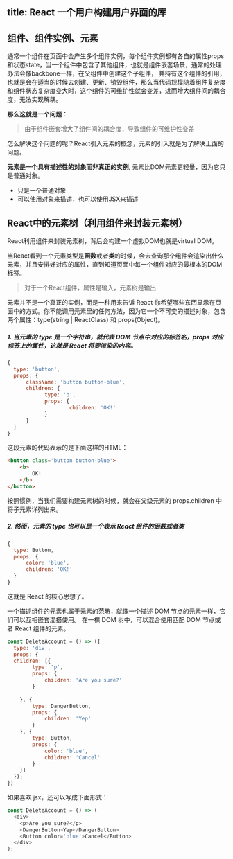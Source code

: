 title: React 一个用户构建用户界面的库
---

## 组件、组件实例、元素

通常一个组件在页面中会产生多个组件实例，每个组件实例都有各自的属性props和状态state，当一个组件中包含了其他组件，也就是组件嵌套场景，通常的处理办法会像backbone一样，在父组件中创建这个子组件，
并持有这个组件的引用，也就是会在适当的时候去创建、更新、销毁组件，那么当代码规模随着组件复杂度和组件状态复杂度变大时，这个组件的可维护性就会变差，进而增大组件间的耦合度，无法实现解耦。

**那么这就是一个问题**：
> 由于组件嵌套增大了组件间的耦合度，导致组件的可维护性变差

怎么解决这个问题的呢？React引入元素的概念，元素的引入就是为了解决上面的问题。

**元素是一个具有描述性的对象而非真正的实例**, 元素比DOM元素更轻量，因为它只是普通对象。
- 只是一个普通对象
- 可以使用对象来描述，也可以使用JSX来描述

## React中的元素树（利用组件来封装元素树）
React利用组件来封装元素树，背后会构建一个虚拟DOM也就是virtual DOM。

当React看到一个元素类型是**函数**或者**类**的时候，会去查询那个组件会渲染出什么元素，并且安排好对应的属性，直到知道页面中每一个组件对应的最根本的DOM标签。

> 对于一个React组件，属性是输入，元素树是输出

元素并不是一个真正的实例，而是一种用来告诉 React 你希望哪些东西显示在页面中的方式。你不能调用元素里的任何方法，因为它一个不可变的描述对象，包含两个属性：type(string | ReactClass) 和 props(Object)。

##### 1. 当元素的 type 是一个字符串，就代表 DOM 节点中对应的标签名，props 对应标签上的属性，这就是 React 将要渲染的内容。

```JavaScript
{
  type: 'button',
  props: {
      className: 'button button-blue',
      children: {
            type: 'b',
            props: {
                    children: 'OK!'
            }
      }
  }
}
```
这段元素的代码表示的是下面这样的HTML：
```html
<button class='button button-blue'>
    <b>
        OK!
    </b>
</button>
```
按照惯例，当我们需要构建元素树的时候，就会在父级元素的 props.children 中将子元素详列出来。

##### 2. 然而，元素的 type 也可以是一个表示 React 组件的函数或者类
```JavaScript
{
  type: Button,
  props: {
      color: 'blue',
      children: 'OK!'
  }
}
```
这就是 React 的核心思想了。

一个描述组件的元素也属于元素的范畴，就像一个描述 DOM 节点的元素一样，它们可以互相嵌套混搭使用。
在一棵 DOM 树中，可以混合使用匹配 DOM 节点或者 React 组件的元素。
```JavaScript
const DeleteAccount = () => ({
  type: 'div',
  props: {
  children: [{
        type: 'p',
        props: {
            children: 'Are you sure?'
        }
            
    }, {
        type: DangerButton,
        props: {
            children: 'Yep'
        }
    }, {
        type: Button,
        props: {
            color: 'blue',
            children: 'Cancel'
        }
    }]
  });
})
```
如果喜欢 jsx，还可以写成下面形式：

```JavaScript
const DeleteAccount = () => (
  <div>
    <p>Are you sure?</p>
    <DangerButton>Yep</DangerButton>
    <Button color='blue'>Cancel</Button>
  </div>
);

```
